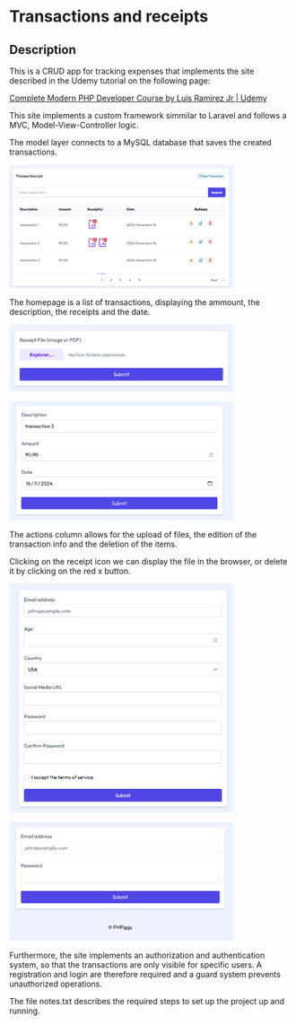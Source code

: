# Transactions and receipts

## Description

This is a CRUD app for tracking expenses that implements the site described in the Udemy tutorial on the following page:

[Complete Modern PHP Developer Course by Luis Ramirez Jr | Udemy](https://www.udemy.com/share/109g543@XJzHJ0Aen-pd1mi_PNdjRcoViTL3U4BKx61Iim_9eh-4WyQMeOp3ePtKB6wjlgDLQQ==/ 
"Complete Modern PHP Developer Course by Luis Ramirez Jr | Udemy")

This site implements a custom framework simmilar to Laravel and follows a MVC, Model-View-Controller
logic.

The model layer connects to a MySQL database that saves the created transactions.

<img alt="ticket form 1" 
src="https://github.com/anmv921/php-udemy/blob/master/readme_images/home2.png" 
width="400px" />

The homepage is a list of transactions, displaying the ammount, the description, the receipts and the date.

<img alt="ticket form 1" 
src="https://github.com/anmv921/php-udemy/blob/master/readme_images/files.png" 
width="400px" />

<img alt="ticket form 1" 
src="https://github.com/anmv921/php-udemy/blob/master/readme_images/edit.png" 
width="400px" />

The actions column allows for the upload of files, the edition of the transaction info and the deletion of the items.

Clicking on the receipt icon we can display the file in the browser, or delete it by clicking on the red x button.

<img alt="ticket form 1" 
src="https://github.com/anmv921/php-udemy/blob/master/readme_images/register.png" 
width="400px" />

<img alt="ticket form 1" 
src="https://github.com/anmv921/php-udemy/blob/master/readme_images/login.png" 
width="400px" />

Furthermore, the site implements an authorization and authentication system, so that the transactions are
only visible for specific users. A registration and login are therefore required and a guard system prevents
unauthorized operations.

The file notes.txt describes the required steps to set up the project up and running.